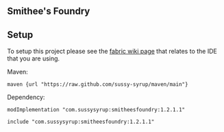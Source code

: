 ## Smithee's Foundry

## Setup

To setup this project please see the [fabric wiki page](https://fabricmc.net/wiki/tutorial:setup) that relates to the IDE that you are using.

Maven:
```
maven {url "https://raw.github.com/sussy-syrup/maven/main"}
```
Dependency:
```
modImplementation "com.sussysyrup:smitheesfoundry:1.2.1.1"

include "com.sussysyrup:smitheesfoundry:1.2.1.1"
```
